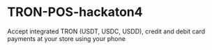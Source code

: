 # TRON-POS-hackaton4
Accept integrated TRON (USDT, USDC, USDD), credit and debit card payments at your store using your phone
